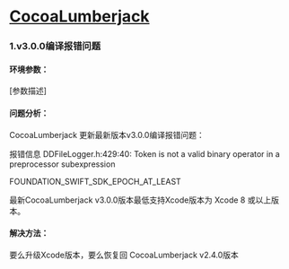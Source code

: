 # [CocoaLumberjack](https://github.com/CocoaLumberjack/CocoaLumberjack)

### 1.v3.0.0编译报错问题

#### 环境参数：

[参数描述]

#### 问题分析：

CocoaLumberjack 更新最新版本v3.0.0编译报错问题：          

报错信息 DDFileLogger.h:429:40: Token is not a valid binary operator in a preprocessor subexpression   

FOUNDATION_SWIFT_SDK_EPOCH_AT_LEAST      

最新CocoaLumberjack v3.0.0版本最低支持Xcode版本为 Xcode 8 或以上版本。   

#### 解决方法：

要么升级Xcode版本，要么恢复回 CocoaLumberjack v2.4.0版本   